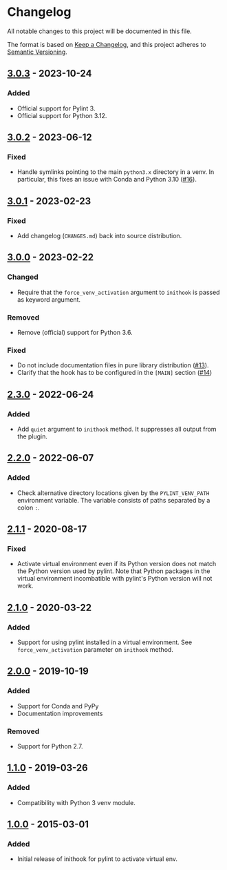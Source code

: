 # Changelog

All notable changes to this project will be documented in this file.

The format is based on [Keep a Changelog](https://keepachangelog.com/en/1.0.0/),
and this project adheres to [Semantic Versioning](https://semver.org/spec/v2.0.0.html).

## [3.0.3] - 2023-10-24

### Added

- Official support for Pylint 3.
- Official support for Python 3.12.


## [3.0.2] - 2023-06-12

### Fixed

- Handle symlinks pointing to the main `python3.x` directory in a venv.
  In particular, this fixes an issue with Conda and Python 3.10
  ([#16](https://github.com/jgosmann/pylint-venv/pull/16)).


## [3.0.1] - 2023-02-23

### Fixed

- Add changelog (`CHANGES.md`) back into source distribution.


## [3.0.0] - 2023-02-22

### Changed

- Require that the `force_venv_activation` argument to `inithook` is passed
  as keyword argument.
  
### Removed

- Remove (official) support for Python 3.6.

### Fixed

- Do not include documentation files in pure library distribution
  ([#13](https://github.com/jgosmann/pylint-venv/pull/13)).
- Clarify that the hook has to be configured in the `[MAIN]` section
  ([#14](https://github.com/jgosmann/pylint-venv/pull/14))


## [2.3.0] - 2022-06-24

### Added

- Add `quiet` argument to `inithook` method. It suppresses all output from the
  plugin.

## [2.2.0] - 2022-06-07

### Added

- Check alternative directory locations given by the `PYLINT_VENV_PATH`
  environment variable. The variable consists of paths separated by a
  colon `:`.

## [2.1.1] - 2020-08-17

### Fixed

- Activate virtual environment even if its Python version does not match the
  Python version used by pylint. Note that Python packages in the virtual
  environment incombatible with pylint's Python version will not work.

## [2.1.0] - 2020-03-22

### Added

- Support for using pylint installed in a virtual environment.
  See `force_venv_activation` parameter on `inithook` method.

## [2.0.0] - 2019-10-19

### Added

- Support for Conda and PyPy
- Documentation improvements

### Removed

- Support for Python 2.7.

## [1.1.0] - 2019-03-26

### Added

- Compatibility with Python 3 venv module.

## [1.0.0] - 2015-03-01

### Added

- Initial release of inithook for pylint to activate virtual env.

[unreleased]: https://github.com/jgosmann/pylint-venv/compare/v3.0.3...HEAD
[3.0.3]: https://github.com/jgosmann/pylint-venv/compare/v3.0.2...v3.0.3
[3.0.2]: https://github.com/jgosmann/pylint-venv/compare/v3.0.1...v3.0.2
[3.0.1]: https://github.com/jgosmann/pylint-venv/compare/v3.0.0...v3.0.1
[3.0.0]: https://github.com/jgosmann/pylint-venv/compare/v2.3.0...v3.0.0
[2.3.0]: https://github.com/jgosmann/pylint-venv/compare/v2.2.0...v2.3.0
[2.2.0]: https://github.com/jgosmann/pylint-venv/compare/v2.1.0...v2.2.0
[2.1.1]: https://github.com/jgosmann/pylint-venv/compare/v2.1.0...v2.1.1
[2.1.0]: https://github.com/jgosmann/pylint-venv/compare/v2.0.0...v2.1.0
[2.0.0]: https://github.com/jgosmann/pylint-venv/compare/v1.1.0...v2.0.0
[1.1.0]: https://github.com/jgosmann/pylint-venv/compare/v1.0.0...v1.1.0
[1.0.0]: https://github.com/jgosmann/pylint-venv/releases/tag/v1.0.0
